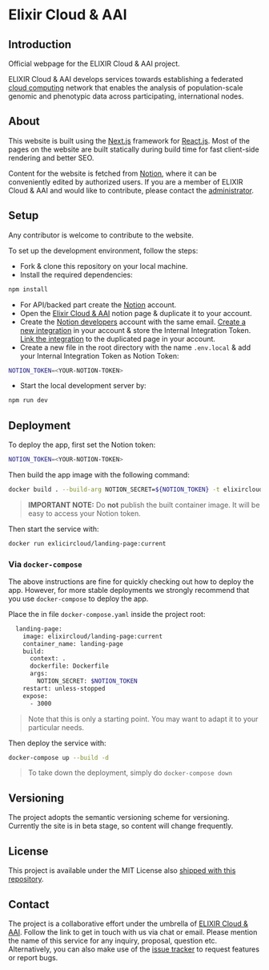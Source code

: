 # Elixir Cloud & AAI

## Introduction

Official webpage for the ELIXIR Cloud & AAI project.

ELIXIR Cloud & AAI develops services towards establishing a federated [cloud
computing](https://en.wikipedia.org/wiki/Cloud_computing) network that enables
the analysis of population-scale genomic and phenotypic data across
participating, international nodes.

## About

This website is built using the [Next.js](https://nextjs.org/) framework for
[React.js](https://reactjs.org/). Most of the pages on the website are built
statically during build time for fast client-side rendering and better SEO.

Content for the website is fetched from
[Notion](https://developers.notion.com/), where it can be conveniently edited
by authorized users. If you are a member of ELIXIR Cloud & AAI and would like
to contribute, please contact the [administrator](https://github.com/uniqueg).

## Setup

Any contributor is welcome to contribute to the website.

To set up the development environment, follow the steps:

- Fork & clone this repository on your local machine.
- Install the required dependencies:

```bash
npm install
```

- For API/backed part create the [Notion](https://www.notion.so/) account.
- Open the [Elixir Cloud & AAI](https://www.notion.so/Elixir-Cloud-AAI-cdb71fe2334c4e83b920219b2c3b9794) notion page & duplicate it to your account.
- Create the [Notion developers](https://developers.notion.com/) account with the same email. [Create a new integration](https://developers.notion.com/docs#step-1-create-an-integration) in your account & store the Internal Integration Token. [Link the integration](https://developers.notion.com/docs#step-2-share-a-database-with-your-integration) to the duplicated page in your account.
- Create a new file in the root directory with the name `.env.local` & add your Internal Integration Token as Notion Token:

```bash
NOTION_TOKEN=<YOUR-NOTION-TOKEN>
```

- Start the local development server by:

```bash
npm run dev
```

## Deployment

To deploy the app, first set the Notion token:

```bash
NOTION_TOKEN=<YOUR-NOTION-TOKEN>
```

Then build the app image with the following command:

```bash
docker build . --build-arg NOTION_SECRET=${NOTION_TOKEN} -t elixircloud/landing-page:current
```

> **IMPORTANT NOTE:** Do **not** publish the built container image. It will be
> easy to access your Notion token.

Then start the service with:

```bash
docker run exlicircloud/landing-page:current
```

### Via `docker-compose`

The above instructions are fine for quickly checking out how to deploy the app.
However, for more stable deployments we strongly recommend that you use
`docker-compose` to deploy the app.

Place the in file `docker-compose.yaml` inside the project root:

```bash
  landing-page:
    image: elixircloud/landing-page:current
    container_name: landing-page
    build:
      context: .
      dockerfile: Dockerfile
      args:
        NOTION_SECRET: $NOTION_TOKEN
    restart: unless-stopped
    expose:
      - 3000
```

> Note that this is only a starting point. You may want to adapt it to your
> particular needs.

Then deploy the service with:

```bash
docker-compose up --build -d
```

> To take down the deployment, simply do `docker-compose down`

## Versioning

The project adopts the semantic versioning scheme for versioning. Currently the
site is in beta stage, so content will change frequently.

## License

This project is available under the MIT License also [shipped with this
repository](LICENSE).

## Contact

The project is a collaborative effort under the umbrella of [ELIXIR Cloud &
AAI](https://github.com/elixir-cloud-aai/). Follow the link to get in touch
with us via chat or email. Please mention the name of this service for any
inquiry, proposal, question etc. Alternatively, you can also make use of the
[issue
tracker](https://github.com/elixir-cloud-aai/elixir-cloud-aai.github.io/issues)
to request features or report bugs.
